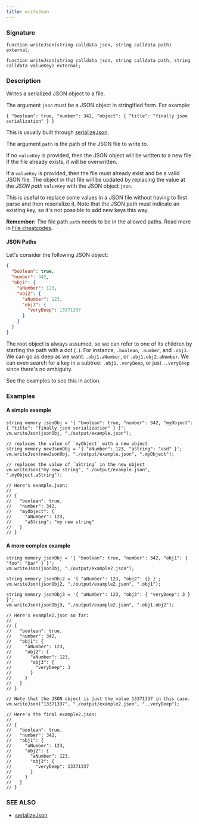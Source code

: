 ```yaml
---
title: writeJson
---
```


### Signature

```solidity
function writeJson(string calldata json, string calldata path) external;

function writeJson(string calldata json, string calldata path, string calldata valueKey) external;
```

### Description

Writes a serialized JSON object to a file.

The argument `json` must be a JSON object in stringified form. For example:

```text
{ "boolean": true, "number": 342, "object": { "title": "finally json serialization" } }
```

This is usually built through [serializeJson](./serialize-json.md).

The argument `path` is the path of the JSON file to write to.

If no `valueKey` is provided, then the JSON object will be written to a new file. If the file already exists, it will be overwritten.

If a `valueKey` is provided, then the file must already exist and be a valid JSON file. The object in that file will be updated by replacing the value at the _JSON path_ `valueKey` with the JSON object `json`.

This is useful to replace some values in a JSON file without having to first parse and then reserialize it. Note that the JSON path must indicate an existing key, so it's not possible to add new keys this way.

**Remember:** The file path `path` needs to be in the allowed paths. Read more in [File cheatcodes](./fs.md).

#### JSON Paths

Let's consider the following JSON object:

```json
{
  "boolean": true,
  "number": 342,
  "obj1": {
    "aNumber": 123,
    "obj2": {
      "aNumber": 123,
      "obj3": {
        "veryDeep": 13371337
      }
    }
  }
}
```

The root object is always assumed, so we can refer to one of its children by starting the path with a dot (`.`). For instance, `.boolean`, `.number`, and `.obj1`.
We can go as deep as we want: `.obj1.aNumber`, or `.obj1.obj2.aNumber`.
We can even search for a key in a subtree: `.obj1..veryDeep`, or just `..veryDeep` since there's no ambiguity.

See the examples to see this in action.

### Examples

#### A simple example

```solidity
string memory jsonObj = '{ "boolean": true, "number": 342, "myObject": { "title": "finally json serialization" } }';
vm.writeJson(jsonObj, "./output/example.json");

// replaces the value of `myObject` with a new object
string memory newJsonObj = '{ "aNumber": 123, "aString": "asd" }';
vm.writeJson(newJsonObj, "./output/example.json", ".myObject");

// replaces the value of `aString` in the new object
vm.writeJson("my new string", "./output/example.json", ".myObject.aString");

// Here's example.json:
//
// {
//   "boolean": true,
//   "number": 342,
//   "myObject": {
//     "aNumber": 123,
//     "aString": "my new string"
//   }
// }
```

#### A more complex example

```solidity
string memory jsonObj = '{ "boolean": true, "number": 342, "obj1": { "foo": "bar" } }';
vm.writeJson(jsonObj, "./output/example2.json");

string memory jsonObj2 = '{ "aNumber": 123, "obj2": {} }';
vm.writeJson(jsonObj2, "./output/example2.json", ".obj1");

string memory jsonObj3 = '{ "aNumber": 123, "obj3": { "veryDeep": 3 } }';
vm.writeJson(jsonObj3, "./output/example2.json", ".obj1.obj2");

// Here's example2.json so far:
//
// {
//   "boolean": true,
//   "number": 342,
//   "obj1": {
//     "aNumber": 123,
//     "obj2": {
//       "aNumber": 123,
//       "obj3": {
//         "veryDeep": 3
//       }
//     }
//   }
// }

// Note that the JSON object is just the value 13371337 in this case.
vm.writeJson("13371337", "./output/example2.json", "..veryDeep");

// Here's the final example2.json:
//
// {
//   "boolean": true,
//   "number": 342,
//   "obj1": {
//     "aNumber": 123,
//     "obj2": {
//       "aNumber": 123,
//       "obj3": {
//         "veryDeep": 13371337
//       }
//     }
//   }
// }
```

### SEE ALSO

- [serializeJson](./serialize-json.md)
